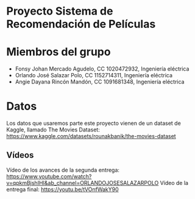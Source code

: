 # Proyecto Sistema de Recomendación de Películas

# Miembros del grupo

- Fonsy Johan Mercado Agudelo, CC 1020472932, Ingeniería eléctrica
- Orlando José Salazar Polo, CC 1152714311, Ingeniería eléctrica
- Angie Dayana Rincón Mandón, CC 1091681348, Ingeniería eléctrica

# Datos

Los datos que usaremos parte este proyecto vienen de un dataset de Kaggle, llamado The Movies Dataset: https://www.kaggle.com/datasets/rounakbanik/the-movies-dataset

## Vídeos
Vídeo de los avances de la segunda entrega: https://www.youtube.com/watch?v=qpkmBjshIHI&ab_channel=ORLANDOJOSESALAZARPOLO
Vídeo de la entrega final: https://youtu.be/tVOnfWakY90

